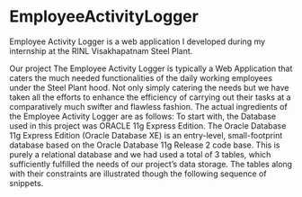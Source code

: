 # EmployeeActivityLogger
Employee Activity Logger is a web application I developed during my internship at the RINL Visakhapatnam Steel Plant.  

Our project The Employee Activity Logger is typically a Web Application that caters the much needed functionalities of the daily working employees under the Steel Plant hood. Not only simply catering the needs but we have taken all the efforts to enhance the efficiency of carrying out their tasks at a comparatively much swifter and flawless fashion.
The actual ingredients of the Employee Activity Logger are as follows: 
To start with, the Database used in this project was ORACLE 11g Express Edition. The Oracle Database 11g Express Edition (Oracle Database XE) is an entry-level, small-footprint database based on the Oracle Database 11g Release 2 code base. This is purely a relational database and we had used a total of 3 tables, which sufficiently fulfilled the needs of our project’s data storage.
The tables along with their constraints are illustrated though the following sequence of snippets.

